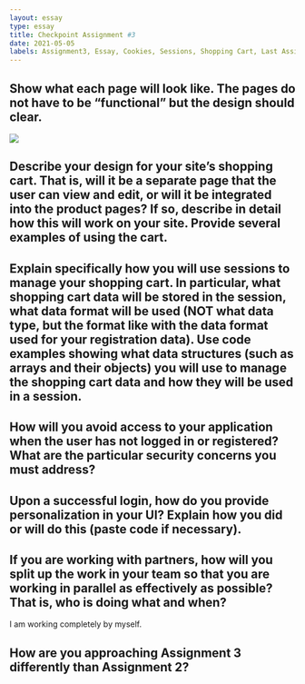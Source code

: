 ```yaml
---
layout: essay
type: essay
title: Checkpoint Assignment #3
date: 2021-05-05
labels: Assignment3, Essay, Cookies, Sessions, Shopping Cart, Last Assignment 
---
```

## Show what each page will look like. The pages do not have to be “functional” but the design should clear.
<img class="ui large center spaced image" src="../images/Checkpoint Assignment #3 Noah Kim.pdf">


## Describe your design for your site’s shopping cart. That is, will it be a separate page that the user can view and edit, or will it be integrated into the product pages? If so, describe in detail how this will work on your site. Provide several examples of using the cart. 

## Explain specifically how you will use sessions to manage your shopping cart. In particular, what shopping cart data will be stored in the session, what data format will be used (NOT what data type, but the format like with the data format used for your registration data). Use code examples showing what data structures (such as arrays and their objects) you will use to manage the shopping cart data and how they will be used in a session.

## How will you avoid access to your application when the user has not logged in or registered? What are the particular security concerns you must address?

## Upon a successful login, how do you provide personalization in your UI? Explain how you did or will do this (paste code if necessary).

## If you are working with partners, how will you split up the work in your team so that you are working in parallel as effectively as possible? That is, who is doing what and when?
I am working completely by myself. 

## How are you approaching Assignment 3 differently than Assignment 2?
